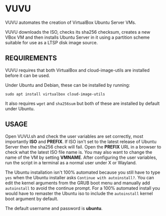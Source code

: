 # VUVU

VUVU automates the creation of VirtualBox Ubuntu Server VMs.

VUVU downloads the ISO, checks its sha256 checksum, creates a new VBox VM and then installs Ubuntu Server in it using a partition scheme suitable for use as a LTSP disk image source.

## REQUIREMENTS

VUVU requires that both VirtualBox and cloud-image-utils are installed before it can be used.

Under Ubuntu and Debian, these can be installed by running:

```
sudo apt install virtualbox cloud-image-utils
```

It also requires `wget` and `sha256sum` but both of these are installed by default under Ubuntu.

## USAGE

Open VUVU.sh and check the user variables are set correctly, most importantly **ISO** and **PREFIX**. If ISO isn't set to the latest release of Ubuntu Server then the sha256 check will fail. Open the **PREFIX** URL in a browser to check what the latest ISO file name is. You may also want to change the name of the VM by setting **VMNAME**. After configuring the user variables, run the script in a terminal as a normal user under X or Wayland.

The Ubuntu installation isn't 100% automated because you still have to type `yes` when the Ubuntu installer asks `Continue with autoinstall?`. You can edit the kernel arguments from the GRUB boot menu and manually add `autoinstall` to avoid the continue prompt. For a 100% automated install you would have to remaster the Ubuntu iso to include the `autoinstall` kernel boot argument by default.

The default username and password is **ubuntu**.
